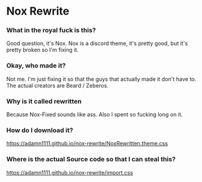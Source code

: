 # Nox Rewrite
### What in the royal fuck is this?
Good question, it's Nox. Nox is a discord theme, it's pretty good, but it's pretty broken so I'm fixing it.
### Okay, who made it?
Not me. I'm just fixing it so that the guys that actually made it don't have to. The actual creators are Beard / Zeberos.
### Why is it called rewritten
Because Nox-Fixed sounds like ass. Also I spent so fucking long on it.
### How do I download it?
https://adamn1111.github.io/nox-rewrite/NoxRewritten.theme.css
### Where is the actual Source code so that I can steal this?
https://adamn1111.github.io/nox-rewrite/import.css
